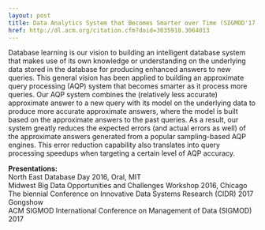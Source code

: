 ```yaml
---
layout: post
title: Data Analytics System that Becomes Smarter over Time (SIGMOD'17, CIDR'17)
href: http://dl.acm.org/citation.cfm?doid=3035918.3064013
---
```


Database learning is our vision to building an intelligent database system that
makes use of its own knowledge or understanding on the underlying data stored in
the database for producing enhanced answers to new queries. This general vision
has been applied to building an approximate query processing (AQP) system that becomes
smarter as it process more queries. Our AQP system combines the (relatively less
accurate) approximate answer to a new query with its model on the underlying
data to produce more accurate approximate answers, where the model is built
based on the approximate answers to the past queries. As a result, our system
greatly reduces the expected errors (and actual errors as well) of the
approximate answers generated from a popular sampling-based AQP engines.  This
error reduction capability also translates into query processing speedups when
targeting a certain level of AQP accuracy.

**Presentations:**  
North East Database Day 2016, Oral, MIT  
Midwest Big Data Opportunities and Challenges Workshop 2016, Chicago  
The biennial Conference on Innovative Data Systems Research (CIDR) 2017 Gongshow  
ACM SIGMOD International Conference on Management of Data (SIGMOD) 2017
